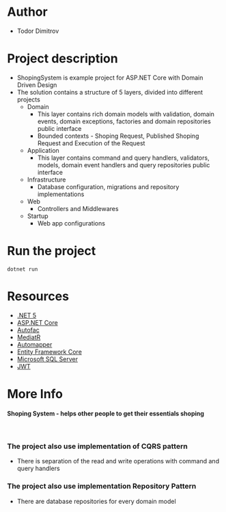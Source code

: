 # Author
 - Todor Dimitrov
 
# Project description
 - ShopingSystem is example project for ASP.NET Core with Domain Driven Design
 - The solution contains a structure of 5 layers, divided into different projects
	 - Domain
		- This layer contains rich domain models with validation,
		domain events, domain exceptions, factories and domain repositories public interface
		- Bounded contexts - Shoping Request, Published Shoping Request and Execution of the Request
	 - Application
		- This layer contains command and query handlers, validators, models, domain event handlers and query repositories public interface
	 - Infrastructure
		- Database configuration, migrations and repository implementations
	 - Web
		- Controllers and Middlewares 
	 - Startup
		- Web app configurations


# Run the project
	dotnet run

# Resources
- [.NET 5](https://github.com/dotnet)
- [ASP.NET Core](https://github.com/dotnet/aspnetcore)
- [Autofac](https://autofac.readthedocs.io/en/latest/)
- [MediatR](https://github.com/jbogard/MediatR)
- [Automapper](https://github.com/AutoMapper/AutoMapper)
- [Entity Framework Core](https://docs.microsoft.com/en-us/ef/core/)
- [Microsoft SQL Server](https://www.microsoft.com/en-us/sql-server/sql-server-downloads)
- [JWT](https://jwt.io/)
	
# More Info

#### Shoping System - helps other people to get their essentials shoping
&nbsp;
### The project also use implementation of CQRS pattern
- There is separation of the read and write operations
with command and query handlers

### The project also use implementation Repository Pattern
- There are database repositories for every domain model
